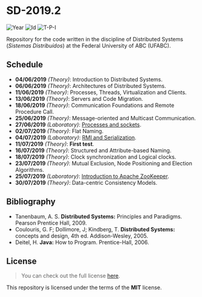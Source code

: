 # SD-2019.2
![Year][year] ![Id][id] ![T-P-I][tpi]

Repository for the code written in the discipline of
Distributed Systems (*Sistemas Distribuídos*) at
the Federal University of ABC (UFABC).

[year]: https://flat.badgen.net/badge/year/2019.2/blue
[id]: https://flat.badgen.net/badge/id/MCTA025-13/orange
[tpi]: https://flat.badgen.net/badge/T-P-I/3-1-4/grey

## Schedule

- **04/06/2019** *(Theory)*: Introduction to Distributed Systems.
- **06/06/2019** *(Theory)*: Architectures of Distributed Systems.
- **11/06/2019** *(Theory)*: Processes, Threads, Virtualization
        and Clients.
- **13/06/2019** *(Theory)*: Servers and Code Migration.
- **18/06/2019** *(Theory)*: Communication Foundations
        and Remote Procedure Call.
- **25/06/2019** *(Theory)*: Message-oriented and Multicast Communication.
- **27/06/2019** *(Laboratory)*: [Processes and sockets].
- **02/07/2019** *(Theory)*: Flat Naming.
- **04/07/2019** *(Laboratory)*: [RMI and Serialization].
- **11/07/2019** *(Theory)*: **First test**.
- **16/07/2019** *(Theory)*: Structured and Attribute-based Naming.
- **18/07/2019** *(Theory)*: Clock synchronization and Logical clocks.
- **23/07/2019** *(Theory)*: Mutual Exclusion, Node Positioning
        and Election Algorithms.
- **25/07/2019** *(Laboratory)*: [Introduction to Apache ZooKeeper].
- **30/07/2019** *(Theory)*: Data-centric Consistency Models.

[Processes and sockets]: laboratory/2019.06.27/
[RMI and Serialization]: laboratory/2019.07.04/
[Introduction to Apache Zookeeper]: laboratory/2019.07.25/

## Bibliography

- Tanenbaum, A. S. **Distributed Systems:** Principles and Paradigms.
  Pearson Prentice Hall, 2009.
- Coulouris, G. F; Dollimore, J; Kindberg, T. **Distributed Systems:**
  concepts and design, 4th ed. Addison-Wesley, 2005.
- Deitel, H. **Java:** How to Program. Prentice-Hall, 2006.

## License

> You can check out the full license [here](LICENSE).

This repository is licensed under the terms of the **MIT** license.
